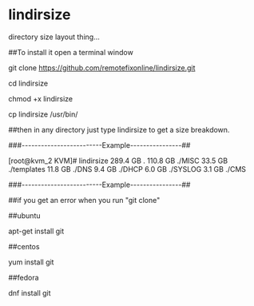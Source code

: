 # lindirsize
directory size layout thing...


##To install it open a terminal window

git clone https://github.com/remotefixonline/lindirsize.git

cd lindirsize

chmod +x lindirsize

cp lindirsize /usr/bin/

##then in any directory just type lindirsize to get a size breakdown.

###-------------------------Example----------------##


[root@kvm_2 KVM]# lindirsize
289.4 GB .
110.8 GB ./MISC
33.5 GB ./templates
11.8 GB ./DNS
9.4 GB ./DHCP
6.0 GB ./SYSLOG
3.1 GB ./CMS


###-------------------------Example----------------##

##if  you get an error when you run "git clone"

##ubuntu

apt-get install git


##centos 

yum install git

##fedora

dnf install git
